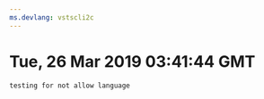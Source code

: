 ```yaml
---
ms.devlang: vstscli2c
---
```

# Tue, 26 Mar 2019 03:41:44 GMT

```azurecliTest2
testing for not allow language
```

